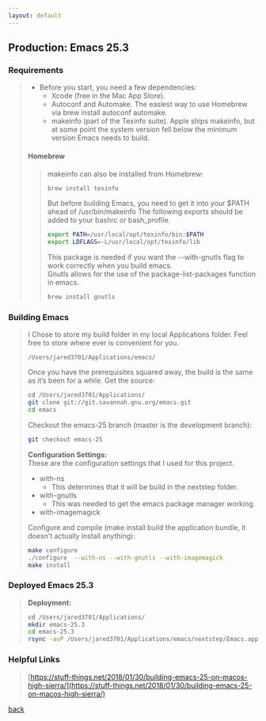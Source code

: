 ```yaml
---
layout: default
---
```


## Production: Emacs 25.3
### Requirements
> - Before you start, you need a few dependencies:
>   - Xcode (free in the Mac App Store).
>   - Autoconf and Automake. The easiest way to use Homebrew via brew install autoconf automake.
>   - makeinfo (part of the Texinfo suite). Apple ships makeinfo, but at some point the system version fell below the minimum version Emacs needs to build.
>
> #### Homebrew
>> makeinfo can also be installed from Homebrew:
>> ```bash
>> brew install texinfo
>> ```
>>
>> But before building Emacs, you need to get it into your $PATH ahead of /usr/bin/makeinfo
>> The following exports should be added to your bashrc or bash_profile.
>> ```bash
>> export PATH=/usr/local/opt/texinfo/bin:$PATH
>> export LDFLAGS=-L/usr/local/opt/texinfo/lib
>> ```
>>
>> This package is needed if you want the --with-gnutls flag to work correctly when you build emacs.  
>> Gnutls allows for the use of the package-list-packages function in emacs.
>> ```bash
>> brew install gnutls
>> ```

### Building Emacs 
> I Chose to store my build folder in my local Applications folder.  Feel free to store where ever is convenient for you.  
> ```
> /Users/jared3701/Applications/emacs/
> ```
>
> Once you have the prerequisites squared away, the build is the same as it’s been for a while. Get the source:
> ```bash
> cd /Users/jared3701/Applications/
> git clone git://git.savannah.gnu.org/emacs.git
> cd emacs
> ```
>
> Checkout the emacs-25 branch (master is the development branch):  
> ```bash
> git checkout emacs-25
> ```
>
> __Configuration Settings:__  
> These are the configuration settings that I used for this project.  
> - with-ns
>    - This determines that it will be build in the nextstep folder.
> - with-gnutls
>    - This was needed to get the emacs package manager working.
> - with-imagemagick
>
> Configure and compile (make install build the application bundle, it doesn’t actually install anything):
> ```bash
> make configure
> ./configure  --with-ns --with-gnutls --with-imagemagick
> make install
> ```

### Deployed Emacs 25.3
> __Deployment:__
> ```bash
> cd /Users/jared3701/Applications/
> mkdir emacs-25.3
> cd emacs-25.3
> rsync -avP /Users/jared3701/Applications/emacs/nextstep/Emacs.app /Users/jared3701/Applications/emacs-25.3/
> ```

### Helpful Links
> [https://stuff-things.net/2018/01/30/building-emacs-25-on-macos-high-sierra/](https://stuff-things.net/2018/01/30/building-emacs-25-on-macos-high-sierra/)

[back](.././)
